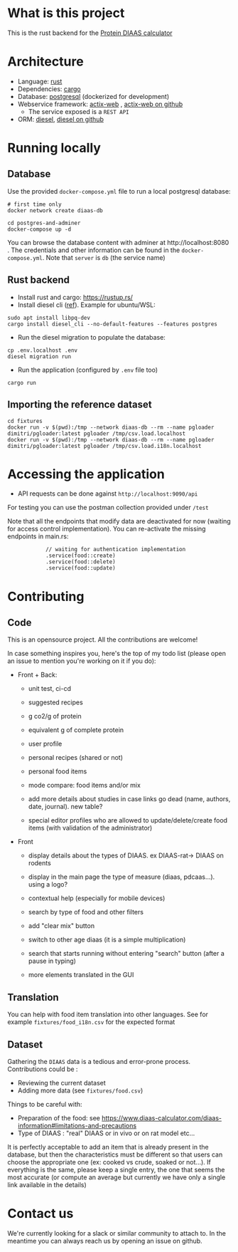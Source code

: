 # What is this project

This is the rust backend for the [Protein DIAAS calculator](https://www.diaas-calculator.com/)

#  Architecture

- Language: [rust](https://rust-lang.org)
- Dependencies: [cargo](https://doc.rust-lang.org/cargo/guide/dependencies.html)
- Database: [postgresql](https://www.postgresql.org) (dockerized for development)
- Webservice framework: [actix-web](https://actix.rs/) , [actix-web on github](https://github.com/actix/actix-web)
  - The service exposed is a `REST API`
- ORM: [diesel](https://diesel.rs/guides/getting-started.html), [diesel on github](https://github.com/diesel-rs/diesel)

# Running locally

## Database

Use the provided `docker-compose.yml` file to run a local postgresql database: 

```
# first time only
docker network create diaas-db

cd postgres-and-adminer
docker-compose up -d
```

You can browse the database content with adminer at http://localhost:8080 . The credentials and other information can be found in the `docker-compose.yml`. Note that `server` is `db` (the service name)

## Rust backend

- Install rust and cargo: https://rustup.rs/
- Install diesel cli ([ref](https://diesel.rs/guides/getting-started.html)). Example for ubuntu/WSL:

```
sudo apt install libpq-dev
cargo install diesel_cli --no-default-features --features postgres
```

- Run the diesel migration to populate the database: 

```
cp .env.localhost .env
diesel migration run
```

- Run the application (configured by `.env` file too)

```
cargo run
```

## Importing the reference dataset

```
cd fixtures
docker run -v $(pwd):/tmp --network diaas-db --rm --name pgloader dimitri/pgloader:latest pgloader /tmp/csv.load.localhost
docker run -v $(pwd):/tmp --network diaas-db --rm --name pgloader dimitri/pgloader:latest pgloader /tmp/csv.load.i18n.localhost
```

# Accessing the application

- API requests can be done against `http://localhost:9090/api`

For testing you can use the postman collection provided under `/test`

Note that all the endpoints that modify data are deactivated for now (waiting for access control implementation). You can re-activate the missing endpoints in main.rs: 

```
            // waiting for authentication implementation
            .service(food::create)
            .service(food::delete)
            .service(food::update)
```

# Contributing

## Code

This is an opensource project. All the contributions are welcome!

In case something inspires you, here's the top of my todo list (please open an issue to mention you're working on it if you do): 

- Front + Back: 

  - unit test, ci-cd

  - suggested recipes

  - g co2/g of protein

  - equivalent g of complete protein

  - user profile

  - personal recipes (shared or not)

  - personal food items

  - mode compare: food items and/or mix

  - add more details about studies in case links go dead (name, authors, date, journal). new table?

  - special editor profiles who are allowed to update/delete/create food items (with validation of the administrator)


- Front

  - display details about the types of DIAAS. ex DIAAS-rat-> DIAAS on rodents

  - display in the main page the type of measure (diaas, pdcaas...). using a logo?

  - contextual help (especially for mobile devices)

  - search by type of food and other filters

  - add "clear mix" button

  - switch to other age diaas (it is a simple multiplication)

  - search that starts running without entering "search" button (after a pause in typing)

  - more elements translated in the GUI

## Translation

You can help with food item translation into other languages. See for example `fixtures/food_i18n.csv` for the expected format

## Dataset

Gathering the `DIAAS` data is a tedious and error-prone process. Contributions could be :

- Reviewing the current dataset
- Adding more data (see `fixtures/food.csv`)

Things to be careful with: 

- Preparation of the food: see https://www.diaas-calculator.com/diaas-information#limitations-and-precautions
- Type of DIAAS : "real" DIAAS or in vivo or on rat model etc...

It is perfectly acceptable to add an item that is already present in the database, but then the characteristics must be different so that users can choose the appropriate one (ex: cooked vs crude, soaked or not...). If everything is the same, please keep a single entry, the one that seems the most accurate (or compute an average but currently we have only a single link available in the details)



# Contact us

We're currently looking for a slack or similar community to attach to. In the meantime you can always reach us by opening an issue on github.